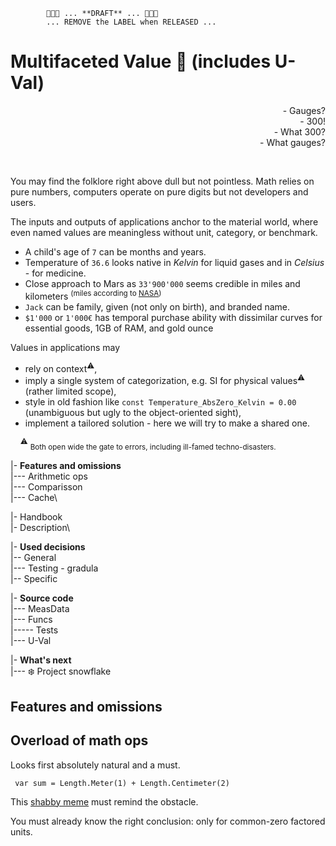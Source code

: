             🚧🚧🚧 ... **DRAFT** ... 🚧🚧🚧
            ... REMOVE the LABEL when RELEASED ...
# Multifaceted Value :diamond_shape_with_a_dot_inside: (includes **U-Val**)

<div dir="rtl">?Gauges&nbsp;-</div>
<div dir="rtl">!300&nbsp;-</div>
<div dir="rtl">?What 300&nbsp;-</div>
<div dir="rtl">?What gauges&nbsp;-</div>
<p>&nbsp;</p>

 You may find the folklore right above dull but not pointless. Math relies on pure numbers, computers operate on pure digits but not developers and users.  
 
 The inputs and outputs of applications anchor to the material world, where even named values are meaningless without unit, category, or benchmark. 

- A child's age of `7` can be months and years.
- Temperature of `36.6` looks native in _Kelvin_ for liquid gases and in _Celsius_ - for medicine.
- Close approach to Mars as `33'900'000` seems credible in miles and kilometers <sup>(miles according to [NASA](https://mars.nasa.gov/all-about-mars/night-sky/close-approach/))</sup>
- `Jack` can be family, given (not only on birth), and branded name.
- `$1'000` or `1'000€` has temporal purchase ability with dissimilar curves for essential goods, 1GB of RAM, and gold ounce

Values in applications may

 - rely on context<sup>:warning:</sup>,
 - imply a single system of categorization, e.g. SI for physical values<sup>:warning:</sup> (rather limited scope),
 - style in old fashion like `const Temperature_AbsZero_Kelvin = 0.00` (unambiguous but ugly to the object-oriented sight),
 - implement a tailored solution - here we will try to make a shared one.

&nbsp;&nbsp;&nbsp;&nbsp;<sup>:warning:</sup>&nbsp;<sub>Both open wide the gate to errors, including ill-famed techno-disasters.</sub>

|- **Features and omissions**\
|--- Arithmetic ops\
|--- Comparisson\
|--- Cache\

|- Handbook\
|- Description\

|- **Used decisions**\
|-- General\
|--- Testing - gradula\
|-- Specific

|- **Source code**\
|--- MeasData\
|--- Funcs\
|----- Tests\
|--- U-Val

|- **What's next**\
|--- ❄️ Project snowflake

## Features and omissions

## Overload of math ops

Looks first absolutely natural and a must.

``` var sum = Length.Meter(1) + Length.Centimeter(2)```

This [shabby meme](https://github.com/Kyriosity/read-write/blob/main/readme%2B/pencraft/readme%2B/_rsc/_img/memes/CalmDown_0Cplus0Cis64F.jpg) must remind the obstacle. 
 
You must already know the right conclusion: only for common-zero factored units.


